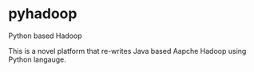 # pyhadoop
Python based Hadoop

This is a novel platform that re-writes Java based Aapche Hadoop using Python langauge.
